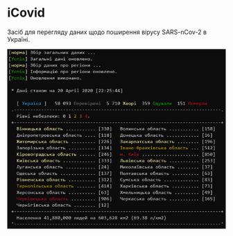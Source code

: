 # iCovid
Засіб для перегляду даних щодо поширення вірусу SARS-nCov-2 в Україні.

![Презентаційне зображення](image.png?raw=true "Стилістичне зображення")